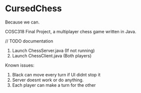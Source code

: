 # CursedChess
Because we can.

COSC318 Final Project, a multiplayer chess game written in Java.

// TODO documentation 
1. Launch ChessServer.java (If not running)
2. Launch ChessClient.java (Both players)

Known issues:
1. Black can move every turn if UI didnt stop it
2. Server doesnt work or do anything.
3. Each player can make a turn for the other
